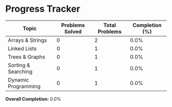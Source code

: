# Progress Tracker

| Topic            | Problems Solved | Total Problems | Completion (%) |
|------------------|-----------------|----------------|----------------|
| Arrays & Strings | 0 | 2 | 0.0% |
| Linked Lists | 0 | 1 | 0.0% |
| Trees & Graphs | 0 | 1 | 0.0% |
| Sorting & Searching | 0 | 1 | 0.0% |
| Dynamic Programming | 0 | 1 | 0.0% |

**Overall Completion:** 0.0%
